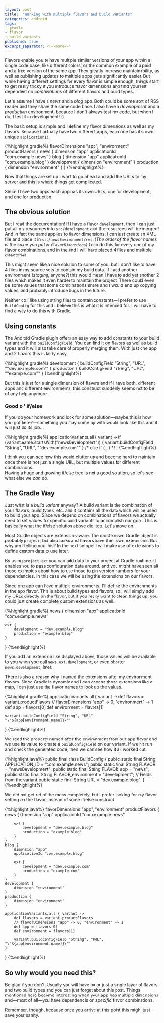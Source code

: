 ```yaml
---
layout: post
title:  "Working with multiple flavors and build variants"
categories: android
tags:
- gradle
- flavor
- build variants
published: true
excerpt_separator: <!--more-->
---
```


Flavors enable you to have multiple similar versions of your app within a single code base, like different colors, or the common example of a paid and a free version of the same app. They greatly increase maintainability, as well as publishing updates to multiple apps gets significantly easier. But while having different settings for every flavor is simple enough, things start to get really tricky if you introduce flavor dimensions and find yourself dependent on *combinations* of different flavors and build types.

Let's assume I have a *news* and a *blog* app. Both could be some sort of RSS reader and they share the same code base. I also have a *development* and a *production* environment, because I don't always test my code, but when I do, I test it in development! :)

The basic setup is simple and I define my flavor dimensions as well as my flavors. Because I actually have two different apps, each one has it's own unique `applicationId`.

{%highlight gradle%}
flavorDimensions "app", "environment"
productFlavors {
  news {
    dimension "app"
    applicationId "com.example.news"
  }
  blog {
    dimension "app"
    applicationId "com.example.blog"
  }
  development {
    dimension "environment"
  }
  production {
    dimension "environment"
  }
}
{%endhighlight%}

Now that things are set up I want to go ahead and add the URLs to my server and this is where things get complicated.

Since I have two apps each app has its own URLs, one for development, and one for production.

<!--more-->

## The obvious solution

But I read the documentation! If I have a flavor `development`, then I can just put all my resources into `src/development` and the resources will be merged! And in fact the same applies to flavor dimensions. I can just create an XML file and place it in `src/newsEnvironment/res`.  *(The order of the flavor names is the same you put in `flavorDimensions`)* I can do this for every one of my flavor combinations, and in the end I will have placed 4 files and multiple directories.

This might seem like a nice solution to some of you, but I don't like to have 4 files in my source sets to contain my build data. If I add another environment (*staging*, anyone?) this would mean I have to add yet another 2 files which makes it even harder to maintain the project. There could even be some values that some combinations share and I would end up copying values, and probably introduce bugs in the future.

Neither do I like using string files to contain constants&mdash;I prefer to use `BuildConfig` for this and I believe this is what it is intended for. I will have to find a way to do this with Gradle.

## Using constants

The Android Gradle plugin offers an easy way to add constants to your build variant with the `buildConfigField`. You can find it on flavors as well as build types and it will also take care of properly merging them. With just one app and 2 flavors this is fairly easy.

{%highlight gradle%}
development {
  buildConfigField "String", "URL", "\"dev.example.com\""
}
production {
  buildConfigField "String", "URL", "\"example.com\""
}
{%endhighlight%}

But this is just for a single dimension of flavors and if I have both, different apps and different environments, this construct suddenly seems not to be of any help anymore.

### Good ol' if/else

If you do your homework and look for some solution&mdash;maybe this is how you got here?&mdash;something you may come up with would look like this and it will just do its job...

{%highlight gradle%}
applicationVariants.all { variant ->
  if (variant.name.startsWith("newsDevelopment")) {
    variant.buildConfigField "String", "URL", "\"dev.example.com\""
  } /* else if (...) */
}
{%endhighlight%}

I think you can see how this would clutter up and become hard to maintain once there is not just a single URL, but multiple values for different combinations.  
Having a huge and growing if/else tree is not a good solution, so let's see what else we *can* do.

## The Gradle Way

Just what *is* a *build variant* anyway? A build variant is the combination of your flavors, build types, etc. and it contains all the data which will be used to build your app. Since we depend on combinations of flavors we actually need to set values for specific build variants to accomplish our goal. This is basically what the if/else solution above did, too. Let's move on.

Most Gradle objects are extension-aware. The most known Gradle object is probably `project`, but also tasks and flavors have their own extensions. But why am I telling you this? In the next snippet I will make use of extensions to define custom data to use later.

By using `project.ext` you can add data to your project at Gradle runtime. It enables you to pass configuration data around, and you might have seen all those examples about how to use those to pin version numbers for your dependencies. In this case we will be using the extensions on our flavors.

Since one app can have multiple environments, I'll define the environments in the app flavor. This is about build types and flavors, so I will simply add my URLs directly on the flavor, but if you really want to clean things up, you could just create complete custom extensions as well.

{%highlight gradle%}
news {
    dimension "app"
    applicationId "com.example.news"

    ext {
        development = "dev.example.blog"
        production = "example.blog"
    }
}
{%endhighlight%}

If you add an extension like displayed above, those values will be available to you when you call `news.ext.development`, or even shorter `news.development`, later.

There is also a reason why I named the extensions after my environment flavors. Since Gradle is dynamic and I can access those extensions like a map, I can just use the flavor names to look up the values.

{%highlight gradle%}
applicationVariants.all { variant ->
    def flavors = variant.productFlavors
    // flavorDimensions "app" -> 0, "environment" -> 1
    def app = flavors[0]
    def environment = flavors[1]

    variant.buildConfigField "String", "URL", "\"${app[environment.name]}\""
}
{%endhighlight%}

We read the property named after the environment from our app flavor and we use its value to create a `buildConfigField` on our variant. If we hit run and check the generated code, then we can see how it all worked out.

{%highlight java%}
public final class BuildConfig {
  public static final String APPLICATION_ID = "com.example.news";
  public static final String FLAVOR = "newsDevelopment";
  public static final String FLAVOR_app = "news";
  public static final String FLAVOR_environment = "development";
  // Fields from the variant
  public static final String URL = "dev.example.blog";
}
{%endhighlight%}

We did not get rid of the mess completely, but I prefer looking for my flavor setting _on_ the flavor, instead of some if/else construct.

{%highlight java%}
flavorDimensions "app", "environment"
productFlavors {
    news {
        dimension "app"
        applicationId "com.example.news"

        ext {
            development = "dev.example.blog"
            production = "example.blog"
        }
    }
    blog {
        dimension "app"
        applicationId "com.example.blog"

        ext {
            development = "dev.example.com"
            production = "example.com"
        }
    }
    development {
        dimension "environment"
    }
    production {
        dimension "environment"
    }

    applicationVariants.all { variant ->
        def flavors = variant.productFlavors
        // flavorDimensions "app" -> 0, "environment" -> 1
        def app = flavors[0]
        def environment = flavors[1]

        variant.buildConfigField "String", "URL", "\"${app[environment.name]}\""
    }
}
{%endhighlight%}

## So why would you need this?

Be glad if you don't. Usually you will have no or just a single layer of flavors and two build types and you can just forget about this post. Things mentioned here become interesting when your app has multiple dimensions and&mdash;most of all&mdash;you have dependencis on *specific* flavor combinations.

Remember, though, because once you arrive at this point this might just save your sanity.
